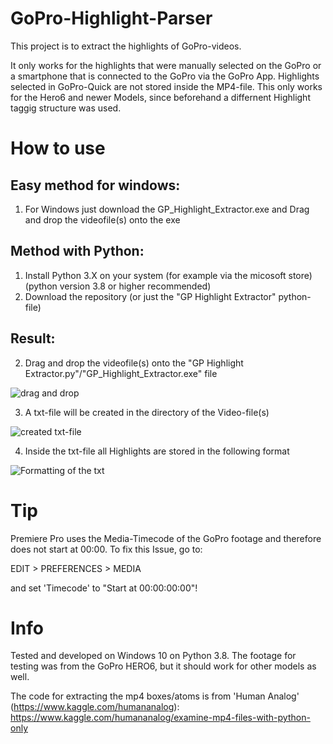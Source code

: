 # GoPro-Highlight-Parser
This project is to extract the highlights of GoPro-videos.

It only works for the highlights that were manually selected on the GoPro or a smartphone that is connected to the GoPro via the GoPro App.
Highlights selected in GoPro-Quick are not stored inside the MP4-file. This only works for the Hero6 and newer Models, since beforehand a differnent Highlight taggig structure was used.


# How to use
## Easy method for windows:
1. For Windows just download the GP_Highlight_Extractor.exe and Drag and drop the videofile(s) onto the exe

## Method with Python:
1. Install Python 3.X on your system (for example via the micosoft store) (python version 3.8 or higher recommended)
2. Download the repository (or just the "GP Highlight Extractor" python-file)

## Result:
2. Drag and drop the videofile(s) onto the "GP Highlight Extractor.py"/"GP_Highlight_Extractor.exe" file

![drag and drop](/images/drag_and_drop_onto_file.jpg)

3. A txt-file will be created in the directory of the Video-file(s)

![created txt-file](/images/created_txt.jpg)

4. Inside the txt-file all Highlights are stored in the following format

![Formatting of the txt](/images/inside_txt.jpg)

# Tip
Premiere Pro uses the Media-Timecode of the GoPro footage and therefore does not start at 00:00. To fix this Issue, go to: 

EDIT > PREFERENCES > MEDIA

and set 'Timecode' to "Start at 00:00:00:00"!

# Info
Tested and developed on Windows 10 on Python 3.8.
The footage for testing was from the GoPro HERO6, but it should work for other models as well.

The code for extracting the mp4 boxes/atoms is from 'Human Analog' (https://www.kaggle.com/humananalog):
https://www.kaggle.com/humananalog/examine-mp4-files-with-python-only
